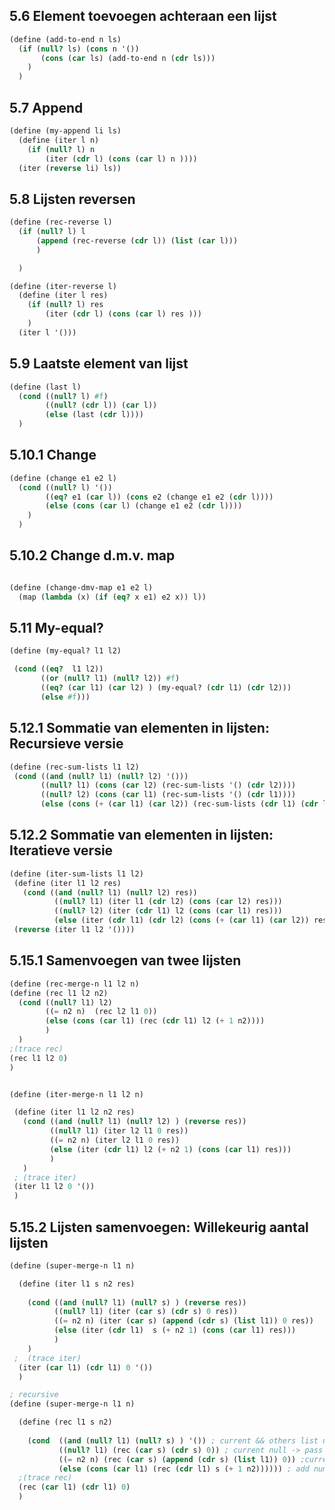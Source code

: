 ## 5.6 Element toevoegen achteraan een lijst
```scheme
(define (add-to-end n ls)
  (if (null? ls) (cons n '())
       (cons (car ls) (add-to-end n (cdr ls)))
    )
  )
```

## 5.7 Append
```scheme
(define (my-append li ls)
  (define (iter l n) 
    (if (null? l) n
        (iter (cdr l) (cons (car l) n ))))
  (iter (reverse li) ls))
```

## 5.8 Lijsten reversen
```scheme
(define (rec-reverse l)
  (if (null? l) l
      (append (rec-reverse (cdr l)) (list (car l)))
      )

  )

(define (iter-reverse l)
  (define (iter l res) 
    (if (null? l) res
        (iter (cdr l) (cons (car l) res )))
    )
  (iter l '()))
```

## 5.9 Laatste element van lijst
```scheme
(define (last l)
  (cond ((null? l) #f)
        ((null? (cdr l)) (car l))
        (else (last (cdr l))))
  )
```

## 5.10.1 Change
```scheme
(define (change e1 e2 l)
  (cond ((null? l) '())
        ((eq? e1 (car l)) (cons e2 (change e1 e2 (cdr l))))
        (else (cons (car l) (change e1 e2 (cdr l))))
    )
  )
```

## 5.10.2 Change d.m.v. map
```scheme

(define (change-dmv-map e1 e2 l)
  (map (lambda (x) (if (eq? x e1) e2 x)) l))
```

## 5.11 My-equal?
 ```scheme
 (define (my-equal? l1 l2)

  (cond ((eq?  l1 l2))
        ((or (null? l1) (null? l2)) #f)
        ((eq? (car l1) (car l2) ) (my-equal? (cdr l1) (cdr l2)))
        (else #f)))
 ```

## 5.12.1 Sommatie van elementen in lijsten: Recursieve versie
 ```scheme
 (define (rec-sum-lists l1 l2)
  (cond ((and (null? l1) (null? l2) '()))
        ((null? l1) (cons (car l2) (rec-sum-lists '() (cdr l2))))
        ((null? l2) (cons (car l1) (rec-sum-lists '() (cdr l1))))
        (else (cons (+ (car l1) (car l2)) (rec-sum-lists (cdr l1) (cdr l2))))))
 ```

## 5.12.2 Sommatie van elementen in lijsten: Iteratieve versie
 ```scheme
 (define (iter-sum-lists l1 l2)
  (define (iter l1 l2 res)
    (cond ((and (null? l1) (null? l2) res))
           ((null? l1) (iter l1 (cdr l2) (cons (car l2) res)))
           ((null? l2) (iter (cdr l1) l2 (cons (car l1) res)))
           (else (iter (cdr l1) (cdr l2) (cons (+ (car l1) (car l2)) res)))))
  (reverse (iter l1 l2 '())))
 ```

## 5.15.1 Samenvoegen van twee lijsten
 ```scheme
(define (rec-merge-n l1 l2 n)
 (define (rec l1 l2 n2)
   (cond ((null? l1) l2)
         ((= n2 n)  (rec l2 l1 0))
         (else (cons (car l1) (rec (cdr l1) l2 (+ 1 n2))))
         )
   )
 ;(trace rec)
 (rec l1 l2 0)
 )


(define (iter-merge-n l1 l2 n)

  (define (iter l1 l2 n2 res)
    (cond ((and (null? l1) (null? l2) ) (reverse res))
          ((null? l1) (iter l2 l1 0 res))
          ((= n2 n) (iter l2 l1 0 res))
          (else (iter (cdr l1) l2 (+ n2 1) (cons (car l1) res)))
          )
    )
  ; (trace iter)
  (iter l1 l2 0 '())
  )
 ```

## 5.15.2 Lijsten samenvoegen: Willekeurig aantal lijsten
```scheme
(define (super-merge-n l1 n)

  (define (iter l1 s n2 res)
    
    (cond ((and (null? l1) (null? s) ) (reverse res))
          ((null? l1) (iter (car s) (cdr s) 0 res))
          ((= n2 n) (iter (car s) (append (cdr s) (list l1)) 0 res))
          (else (iter (cdr l1)  s (+ n2 1) (cons (car l1) res)))
          )
    )
 ;  (trace iter)
  (iter (car l1) (cdr l1) 0 '())
  )

; recursive
(define (super-merge-n l1 n)

  (define (rec l1 s n2)
    
    (cond  ((and (null? l1) (null? s) ) '()) ; current && others list null 
           ((null? l1) (rec (car s) (cdr s) 0)) ; current null -> pass left as current && right as others
           ((= n2 n) (rec (car s) (append (cdr s) (list l1)) 0)) ;current = first of others && others = rest + rest of prev curr
           (else (cons (car l1) (rec (cdr l1) s (+ 1 n2)))))) ; add num 
  ;(trace rec)
  (rec (car l1) (cdr l1) 0)
  )
```
